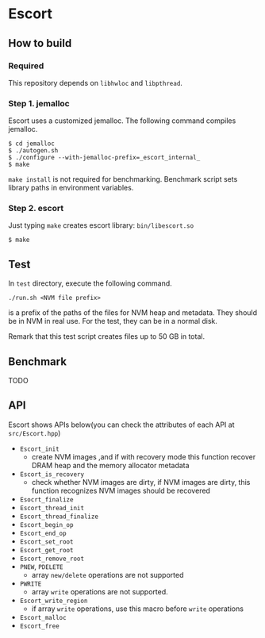 # Escort

## How to build

### Required
This repository depends on `libhwloc` and `libpthread`.

### Step 1. jemalloc

Escort uses a customized jemalloc. The following command compiles jemalloc.

```
$ cd jemalloc
$ ./autogen.sh
$ ./configure --with-jemalloc-prefix=_escort_internal_
$ make
```

`make install` is not required for benchmarking.  Benchmark script sets
library paths in environment variables.

### Step 2. escort

Just typing `make` creates escort library: `bin/libescort.so`

```
$ make
```

## Test

In `test` directory, execute the following command.

```
./run.sh <NVM file prefix>
```

<NVM file prefix> is a prefix of the paths of the files for NVM heap
and metadata. They should be in NVM in real use. For the test,
they can be in a normal disk.

Remark that this test script creates files up to 50 GB in total.

## Benchmark

TODO

## API
Escort shows APIs below(you can check the attributes of each API at `src/Escort.hpp`)
- `Escort_init`
  - create NVM images ,and if with recovery mode this function recover DRAM heap and the memory allocator metadata
- `Escort_is_recovery`
  - check whether NVM images are dirty, if NVM images are dirty, this function recognizes NVM images should be recovered
- `Esocrt_finalize`
- `Escort_thread_init`
- `Escort_thread_finalize`
- `Escort_begin_op`
- `Escort_end_op`
- `Escort_set_root`
- `Escort_get_root`
- `Escort_remove_root`
- `PNEW`, `PDELETE`
  - array `new/delete` operations are not supported
- `PWRITE`
  - array `write` operations are not supported.
- `Escort_write_region`
  - if array `write` operations, use this macro before `write` operations
- `Escort_malloc`
- `Escort_free`
